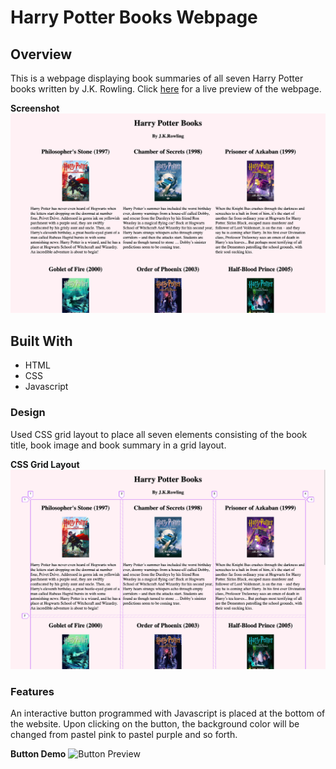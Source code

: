 # Harry Potter Books Webpage

## Overview

This is a webpage displaying book summaries of all seven Harry Potter books written by J.K. Rowling. Click [here](placeholder) for a live preview of the webpage.

**Screenshot**
![Website Preview](img/website-preview.png)

## Built With

- HTML
- CSS
- Javascript

### Design

Used CSS grid layout to place all seven elements consisting of the book title, book image and book summary in a grid layout.

**CSS Grid Layout**
![CSS Grid Layout](img/css-grid-layout.png)

### Features

An interactive button programmed with Javascript is placed at the bottom of the website. Upon clicking on the button, the background color will be changed from pastel pink to pastel purple and so forth.

**Button Demo**
![Button Preview](img/button.gif)
